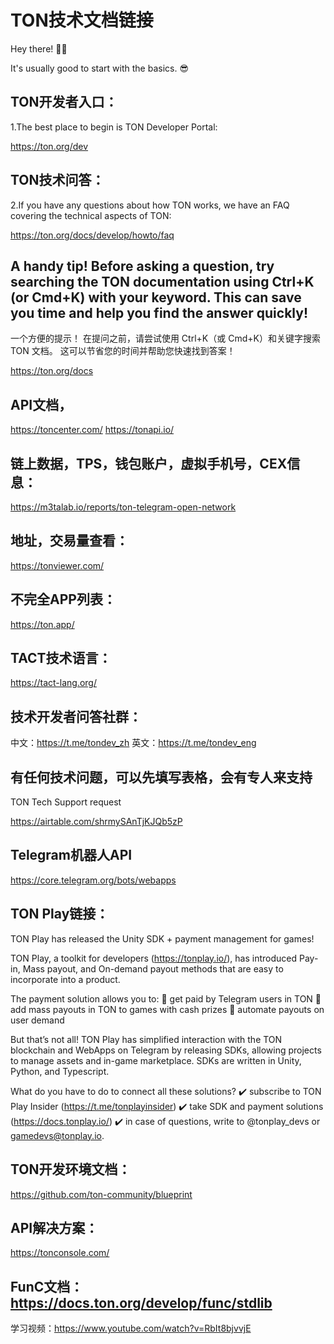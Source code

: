 # TON技术文档链接
Hey there! 👋🙂

It's usually good to start with the basics. 😎 

## TON开发者入口：
1.The best place to begin is TON Developer Portal: 

https://ton.org/dev

## TON技术问答：
2.If you have any questions about how TON works, we have an FAQ covering the technical aspects of TON: 

https://ton.org/docs/develop/howto/faq 

## A handy tip! Before asking a question, try searching the TON documentation using Ctrl+K (or Cmd+K) with your keyword. This can save you time and help you find the answer quickly! 
一个方便的提示！ 在提问之前，请尝试使用 Ctrl+K（或 Cmd+K）和关键字搜索 TON 文档。 这可以节省您的时间并帮助您快速找到答案！

https://ton.org/docs 


## API文档，
https://toncenter.com/
https://tonapi.io/


## 链上数据，TPS，钱包账户，虚拟手机号，CEX信息：
https://m3talab.io/reports/ton-telegram-open-network

## 地址，交易量查看：
https://tonviewer.com/

## 不完全APP列表：
https://ton.app/

## TACT技术语言：
https://tact-lang.org/

## 技术开发者问答社群：
中文：https://t.me/tondev_zh
英文：https://t.me/tondev_eng

## 有任何技术问题，可以先填写表格，会有专人来支持
TON Tech Support request

https://airtable.com/shrmySAnTjKJQb5zP

## Telegram机器人API
https://core.telegram.org/bots/webapps

## TON Play链接：
TON Play has released the Unity SDK + payment management for games!

TON Play, a toolkit for developers (https://tonplay.io/), has introduced Pay-in, Mass payout, and On-demand payout methods that are easy to incorporate into a product.

The payment solution allows you to:
💸 get paid by Telegram users in TON
💸 add mass payouts in TON to games with cash prizes
💸 automate payouts on user demand

But that’s not all! TON Play has simplified interaction with the TON blockchain and WebApps on Telegram by releasing SDKs, allowing projects to manage assets and in-game marketplace. SDKs are written in Unity, Python, and Typescript.

What do you have to do to connect all these solutions?
✔️ subscribe to TON Play Insider (https://t.me/tonplayinsider)
✔️ take SDK and payment solutions (https://docs.tonplay.io/)
✔️ in case of questions, write to @tonplay_devs or gamedevs@tonplay.io.




## TON开发环境文档：
https://github.com/ton-community/blueprint


## API解决方案：
https://tonconsole.com/



## FunC文档：https://docs.ton.org/develop/func/stdlib
学习视频：https://www.youtube.com/watch?v=RbIt8bjvvjE


